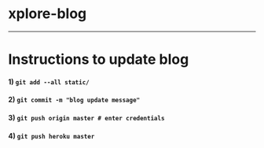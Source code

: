 # xplore-blog

*** 
# Instructions to update blog
#### 1) `git add --all static/`
#### 2) `git commit -m "blog update message"`
#### 3) `git push origin master # enter credentials`
#### 4) `git push heroku master`
